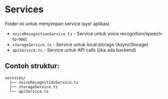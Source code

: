 # Services

Folder ini untuk menyimpan service layer aplikasi:

- `voiceRecognitionService.ts` - Service untuk voice recognition/speech-to-text
- `storageService.ts` - Service untuk local storage (AsyncStorage)
- `apiService.ts` - Service untuk API calls (jika ada backend)

## Contoh struktur:
```
services/
  ├── voiceRecognitionService.ts
  ├── storageService.ts
  └── apiService.ts
```
